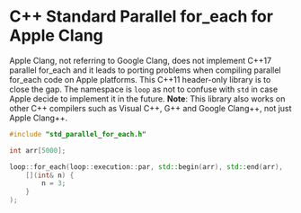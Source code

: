 # C++ Standard Parallel for_each for Apple Clang

Apple Clang, not referring to Google Clang, does not implement C++17 parallel for_each and it leads to porting problems when compiling parallel for_each code on Apple platforms. This C++11 header-only library is to close the gap. The namespace is `loop` as not to confuse with `std` in case Apple decide to implement it in the future. **Note**: This library also works on other C++ compilers such as Visual C++, G++ and Google Clang++, not just Apple Clang++.

```Cpp
#include "std_parallel_for_each.h"

int arr[5000];

loop::for_each(loop::execution::par, std::begin(arr), std::end(arr), 
    [](int& n) { 
        n = 3; 
    }
);
```
